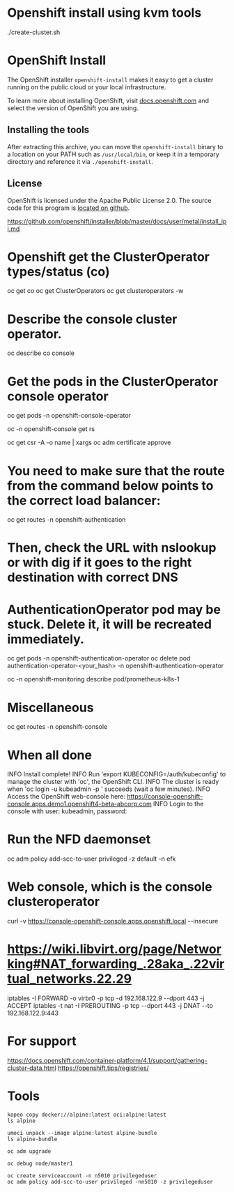 # Openshift install using kvm tools

./create-cluster.sh

# OpenShift Install

The OpenShift installer `openshift-install` makes it easy to get a cluster
running on the public cloud or your local infrastructure.

To learn more about installing OpenShift, visit [docs.openshift.com](https://docs.openshift.com)
and select the version of OpenShift you are using.

## Installing the tools

After extracting this archive, you can move the `openshift-install` binary
to a location on your PATH such as `/usr/local/bin`, or keep it in a temporary
directory and reference it via `./openshift-install`.

## License

OpenShift is licensed under the Apache Public License 2.0. The source code for this
program is [located on github](https://github.com/openshift/installer).



https://github.com/openshift/installer/blob/master/docs/user/metal/install_ipi.md

# Openshift get the ClusterOperator types/status (co)
oc get co
oc get ClusterOperators
oc get clusteroperators -w

# Describe the console cluster operator.
oc describe co console

# Get the pods in the ClusterOperator console operator
oc get pods -n openshift-console-operator

oc -n openshift-console get rs

oc get csr -A -o name | xargs oc adm certificate approve

# You need to make sure that the route from the command below points to the correct load balancer:
oc get routes -n openshift-authentication
# Then, check the URL with nslookup or with dig if it goes to the right destination with correct DNS

# AuthenticationOperator pod may be stuck. Delete it, it will be recreated immediately.
oc get pods -n openshift-authentication-operator
oc delete pod authentication-operator-<your_hash> -n openshift-authentication-operator

oc -n openshift-monitoring describe pod/prometheus-k8s-1

# Miscellaneous
oc get routes -n openshift-console

# When all done
INFO Install complete!
INFO Run 'export KUBECONFIG=<your working directory>/auth/kubeconfig' to manage the cluster with 'oc', the OpenShift CLI.
INFO The cluster is ready when 'oc login -u kubeadmin -p <provided>' succeeds (wait a few minutes).
INFO Access the OpenShift web-console here: https://console-openshift-console.apps.demo1.openshift4-beta-abcorp.com
INFO Login to the console with user: kubeadmin, password: <provided>


# Run the NFD daemonset
oc adm policy add-scc-to-user privileged -z default -n efk

# Web console, which is the console clusteroperator
curl -v https://console-openshift-console.apps.openshift.local --insecure

# https://wiki.libvirt.org/page/Networking#NAT_forwarding_.28aka_.22virtual_networks.22.29
iptables -I FORWARD -o virbr0 -p tcp -d 192.168.122.9 --dport 443 -j ACCEPT
iptables -t nat -I PREROUTING -p tcp --dport 443 -j DNAT --to 192.168.122.9:443

# For support
https://docs.openshift.com/container-platform/4.1/support/gathering-cluster-data.html
https://openshift.tips/registries/

# Tools
```
kopeo copy docker://alpine:latest oci:alpine:latest
ls alpine
```
```
umoci unpack --image alpine:latest alpine-bundle
ls alpine-bundle
```

```
oc adm upgrade

oc debug node/master1
```

```
oc create serviceaccount -n n5010 privilegeduser
oc adm policy add-scc-to-user privileged -nn5010 -z privilegeduser
```
